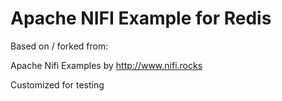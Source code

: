 # Apache NIFI Example for Redis

Based on / forked from:

Apache Nifi Examples by http://www.nifi.rocks

Customized for testing
